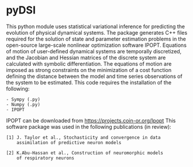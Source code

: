 # pyDSI

This python module uses statistical variational inference 
for predicting the evolution of physical dynamical systems.
The package generates C++ files required for the
solution of state and parameter estimation problems in the
open-source large-scale ​nonlinear optimization software
IPOPT. Equations of motion of user-defined dynamical systems 
are temporally discretized, and the Jacobian and Hessian 
matrices of the discrete system are calculated with symbolic 
differentiation. The equations of motion are imposed as 
strong constraints on the minimization of a cost function
defining the distance between the model and time series 
observations of the system to be estimated.
This code requires the installation of the following:
    
    - Sympy (.py)
    - Numpy (.py)
    - IPOPT 
    
IPOPT can be downloaded from https://projects.coin-or.org/Ipopt
This software package was used in the following publications
(in review):
    
    [1] J. Taylor et al., Stochasticity and convergence in data 
        assimilation of predictive neuron models
        
    [2] K.Abu-Hassan et al., Construction of neuromorphic models 
        of respiratory neurons
